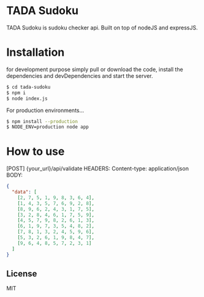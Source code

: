 # TADA Sudoku

TADA Sudoku is sudoku checker api. Built on top of nodeJS and expressJS.

# Installation

for development purpose simply pull or download the code, install the dependencies and devDependencies and start the server.

```sh
$ cd tada-sudoku
$ npm i
$ node index.js
```

For production environments...

```sh
$ npm install --production
$ NODE_ENV=production node app
```

# How to use

[POST] {your_url}/api/validate
HEADERS:
Content-type: application/json
BODY:

```json
{
  "data": [
    [2, 7, 5, 1, 9, 8, 3, 6, 4],
    [1, 4, 3, 5, 7, 6, 9, 2, 8],
    [8, 9, 6, 2, 4, 3, 1, 7, 5],
    [3, 2, 8, 4, 6, 1, 7, 5, 9],
    [4, 5, 7, 9, 8, 2, 6, 1, 3],
    [6, 1, 9, 7, 3, 5, 4, 8, 2],
    [7, 8, 1, 3, 2, 4, 5, 9, 6],
    [5, 3, 2, 6, 1, 9, 8, 4, 7],
    [9, 6, 4, 8, 5, 7, 2, 3, 1]
  ]
}
```

## License

MIT
